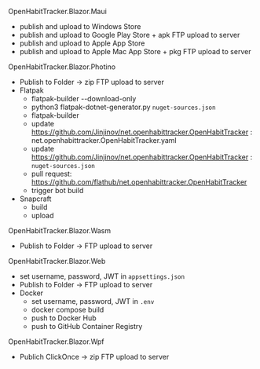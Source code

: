 OpenHabitTracker.Blazor.Maui
- publish and upload to Windows Store
- publish and upload to Google Play Store + apk FTP upload to server
- publish and upload to Apple App Store
- publish and upload to Apple Mac App Store + pkg FTP upload to server

OpenHabitTracker.Blazor.Photino
- Publish to Folder -> zip FTP upload to server
- Flatpak
    - flatpak-builder --download-only
    - python3 flatpak-dotnet-generator.py `nuget-sources.json`
    - flatpak-builder
    - update https://github.com/Jinjinov/net.openhabittracker.OpenHabitTracker : net.openhabittracker.OpenHabitTracker.yaml
    - update https://github.com/Jinjinov/net.openhabittracker.OpenHabitTracker : `nuget-sources.json`
    - pull request: https://github.com/flathub/net.openhabittracker.OpenHabitTracker
    - trigger bot build
- Snapcraft
    - build
    - upload

OpenHabitTracker.Blazor.Wasm
- Publish to Folder -> FTP upload to server

OpenHabitTracker.Blazor.Web
- set username, password, JWT in `appsettings.json`
- Publish to Folder -> FTP upload to server
- Docker
    - set username, password, JWT in `.env`
    - docker compose build
    - push to Docker Hub
    - push to GitHub Container Registry

OpenHabitTracker.Blazor.Wpf
- Publich ClickOnce -> zip FTP upload to server
